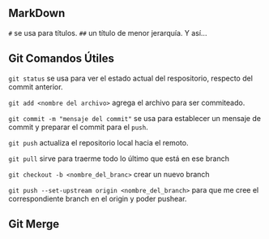 ## MarkDown

`#` se usa para títulos. `##` un título de menor jerarquía. Y así...

## Git Comandos Útiles

`git status` se usa para ver el estado actual del respositorio, respecto del commit anterior. 

`git add <nombre del archivo>` agrega el archivo para ser commiteado. 

`git commit -m "mensaje del commit"` se usa para establecer un mensaje de commit y preparar el commit para el `push`. 

`git push` actualiza el repositorio local hacia el remoto. 

`git pull` sirve para traerme todo lo último que está en ese branch

`git checkout -b <nombre_del_branc>` crear un nuevo branch

`git push --set-upstream origin <nombre_del_branch>` para que me cree el correspondiente branch en el origin y poder pushear. 

## Git Merge